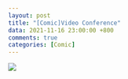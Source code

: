 ```yaml
---
layout: post
title: "[Comic]Video Conference"
data: 2021-11-16 23:00:00 +800
comments: true
categories: [Comic]
---
```


![](/MyBlog/images/mypaint-video-conference.png)

